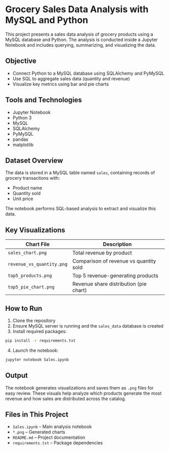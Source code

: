 # Grocery Sales Data Analysis with MySQL and Python

This project presents a sales data analysis of grocery products using a MySQL database and Python. The analysis is conducted inside a Jupyter Notebook and includes querying, summarizing, and visualizing the data.

## Objective

- Connect Python to a MySQL database using SQLAlchemy and PyMySQL
- Use SQL to aggregate sales data (quantity and revenue)
- Visualize key metrics using bar and pie charts

## Tools and Technologies

- Jupyter Notebook
- Python 3
- MySQL
- SQLAlchemy
- PyMySQL
- pandas
- matplotlib

## Dataset Overview

The data is stored in a MySQL table named `sales`, containing records of grocery transactions with:
- Product name
- Quantity sold
- Unit price

The notebook performs SQL-based analysis to extract and visualize this data.

## Key Visualizations

| Chart File                | Description                                      |
|---------------------------|--------------------------------------------------|
| `sales_chart.png`         | Total revenue by product                         |
| `revenue_vs_quantity.png` | Comparison of revenue vs quantity sold           |
| `top5_products.png`       | Top 5 revenue-generating products                |
| `top5_pie_chart.png`      | Revenue share distribution (pie chart)           |

## How to Run

1. Clone the repository  
2. Ensure MySQL server is running and the `sales_data` database is created  
3. Install required packages:

```bash
pip install -r requirements.txt
```

4. Launch the notebook:

```bash
jupyter notebook Sales.ipynb
```

## Output

The notebook generates visualizations and saves them as `.png` files for easy review. These visuals help analyze which products generate the most revenue and how sales are distributed across the catalog.

## Files in This Project

- `Sales.ipynb` – Main analysis notebook  
- `*.png` – Generated charts  
- `README.md` – Project documentation  
- `requirements.txt` – Package dependencies  

